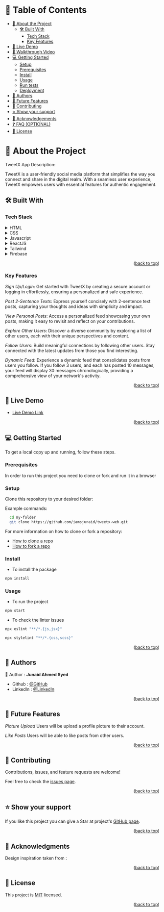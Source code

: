  <a id="readme-top"></a>

# 📗 Table of Contents

- [📖 About the Project](#about-project)
  - [🛠 Built With](#built-with)
    - [Tech Stack](#tech-stack)
    - [Key Features](#key-features)
- [🚀 Live Demo](#live-demo)
- [🎥 Walkthrough Video](#walkthrough-video)
- [💻 Getting Started](#getting-started)
  - [Setup](#setup)
  - [Prerequisites](#prerequisites)
  - [Install](#install)
  - [Usage](#usage)
  - [Run tests](#run-tests)
  - [Deployment](#triangular_flag_on_post-deployment)
- [👥 Authors](#authors)
- [🔭 Future Features](#future-features)
- [🤝 Contributing](#contributing)
- [⭐️ Show your support](#support)
- [🙏 Acknowledgements](#acknowledgements)
- [❓ FAQ (OPTIONAL)](#faq)
- [📝 License](#license)

<!-- PROJECT DESCRIPTION -->

# 📖 About the Project <a name="about-project"></a>

TweetX App Description:

TweetX is a user-friendly social media platform that simplifies the way you connect and share in the digital realm. With a seamless user experience, TweetX empowers users with essential features for authentic engagement.
      
## 🛠 Built With <a name="built-with"></a>

### Tech Stack <a name="tech-stack"></a>

<details>
  <summary>HTML</summary>
  <ul>
    <li><a href="https://developer.mozilla.org/en-US/docs/Web/HTML">HTML5</a></li>
  </ul>
</details>

<details>
<summary>CSS</summary>
  <ul>
    <li><a href="https://developer.mozilla.org/en-US/docs/Web/CSS">CSS3</a></li>
  </ul>
</details>

<details>
  <summary>Javascript</summary>
  <ul>
    <li><a href="https://developer.mozilla.org/en-US/docs/Web/JavaScript">Javascript</a></li>
  </ul>
</details>

<details>
  <summary>ReactJS</summary>
  <ul>
    <li><a href="https://legacy.reactjs.org/docs/getting-started.html">ReactJS</a></li>
  </ul>
</details>

<details>
  <summary>Tailwind</summary>
  <ul>
    <li><a href="https://tailwindcss.com/">TailwindCSS</a></li>
  </ul>
</details>

<details>
  <summary>Firebase</summary>
  <ul>
    <li><a href="https://firebase.google.com/">Firebase</a></li>
  </ul>
</details>

<p align="right">(<a href="#readme-top">back to top</a>)</p>

### Key Features <a name="key-features"></a>

*Sign Up/Login*: Get started with TweetX by creating a secure account or logging in effortlessly, ensuring a personalized and safe experience.

*Post 2-Sentence Texts*: Express yourself concisely with 2-sentence text posts, capturing your thoughts and ideas with simplicity and impact.

*View Personal Posts*: Access a personalized feed showcasing your own posts, making it easy to revisit and reflect on your contributions.

*Explore Other Users*: Discover a diverse community by exploring a list of other users, each with their unique perspectives and content.

*Follow Users*: Build meaningful connections by following other users. Stay connected with the latest updates from those you find interesting.

*Dynamic Feed*: Experience a dynamic feed that consolidates posts from users you follow. If you follow 3 users, and each has posted 10 messages, your feed will display 30 messages chronologically, providing a comprehensive view of your network's activity.

<p align="right">(<a href="#readme-top">back to top</a>)</p>

## 🚀 Live Demo <a name="live-demo"></a>

- [Live Demo Link](na)

<p align="right">(<a href="#readme-top">back to top</a>)</p>

## 💻 Getting Started <a name="getting-started"></a>

To get a local copy up and running, follow these steps.

### Prerequisites

In order to run this project you need to clone or fork and run it in a browser

### Setup

Clone this repository to your desired folder:

Example commands:

```sh
  cd my-folder
  git clone https://github.com/iamsjunaid/tweetx-web.git
```
For more information on how to clone or fork a repository:
- <a href="https://docs.github.com/en/repositories/creating-and-managing-repositories/cloning-a-repository">How to clone a repo</a>
- <a href="https://docs.github.com/en/get-started/quickstart/fork-a-repo">How to fork a repo</a>

### Install

- To install the package 
```sh
npm install
```

### Usage

- To run the project

```sh
npm start
```

- To check the linter issues

```sh
npx eslint "**/*.{js,jsx}"
``` 

```sh
npx stylelint "**/*.{css,scss}"
```

<p align="right">(<a href="#readme-top">back to top</a>)</p>

<!-- AUTHORS -->

## 👥 Authors <a name="authors"></a>

👤 Author : **Junaid Ahmed Syed**

- Github : [@GitHub](https://github.com/iamsjunaid)
- LinkedIn : [@LinkedIn](https://www.linkedin.com/in/junaidahmedsyed/)

<p align="right">(<a href="#readme-top">back to top</a>)</p>

## 🔭 Future Features <a name="future-features"></a>

*Picture Upload* Users will be upload a profile picture to their account.

*Like Posts* Users will be able to like posts from other users.

<p align="right">(<a href="#readme-top">back to top</a>)</p>

## 🤝 Contributing <a name="contributing"></a>

Contributions, issues, and feature requests are welcome!

Feel free to check the [issues page](https://github.com/iamsjunaid/tweetx-web/issues ).

<p align="right">(<a href="#readme-top">back to top</a>)</p>

## ⭐️ Show your support <a name="support"></a>

If you like this project you can give a Star at project's [GitHub page](https://github.com/iamsjunaid/tweetx-web).

<p align="right">(<a href="#readme-top">back to top</a>)</p>

## 🙏 Acknowledgments <a name="acknowledgements"></a>

Design inspiration taken from : [](https://drive.google.com/drive/folders/1dWZjkH7sqtagKuxRMznyS4UURAmL4sZG?usp=sharing) 

<p align="right">(<a href="#readme-top">back to top</a>)</p>

## 📝 License <a name="license"></a>

This project is [MIT](https://github.com/iamsjunaid/tweetx-web/blob/main/LICENSE) licensed.

<p align="right">(<a href="#readme-top">back to top</a>)</p>